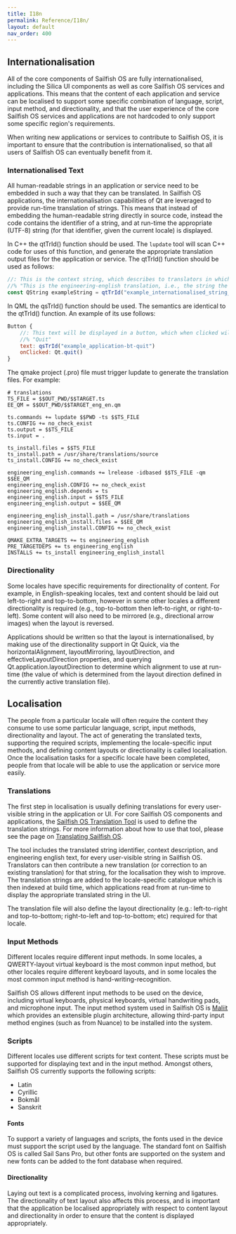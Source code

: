 ```yaml
---
title: I18n
permalink: Reference/I18n/
layout: default
nav_order: 400
---
```


## Internationalisation

All of the core components of Sailfish OS are fully internationalised,
including the Silica UI components as well as core Sailfish OS services
and applications. This means that the content of each application and
service can be localised to support some specific combination of
language, script, input method, and directionality, and that the user
experience of the core Sailfish OS services and applications are not
hardcoded to only support some specific region's requirements.

When writing new applications or services to contribute to Sailfish OS,
it is important to ensure that the contribution is internationalised, so
that all users of Sailfish OS can eventually benefit from it.

### Internationalised Text

All human-readable strings in an application or service need to be
embedded in such a way that they can be translated. In Sailfish OS
applications, the internationalisation capabilities of Qt are leveraged
to provide run-time translation of strings. This means that instead of
embedding the human-readable string directly in source code, instead the
code contains the identifier of a string, and at run-time the
appropriate (UTF-8) string (for that identifier, given the current
locale) is displayed.

In C++ the qtTrId() function should be used. The `lupdate` tool will
scan C++ code for uses of this function, and generate the appropriate
translation output files for the application or service. The qtTrId()
function should be used as follows:
```qml
//: This is the context string, which describes to translators in which context the string will be displayed
//% "This is the engineering-english translation, i.e., the string the developer would expect to see in an English localisation"
const QString exampleString = qtTrId("example_internationalised_string_id");
```

In QML the qsTrId() function should be used. The semantics are identical
to the qtTrId() function. An example of its use follows:
```qml
Button {
    //: This text will be displayed in a button, which when clicked will quit the application.
    //% "Quit"
    text: qsTrId("example_application-bt-quit")
    onClicked: Qt.quit()
}
```

The qmake project (.pro) file must trigger lupdate to generate the
translation files. For example:
```
# translations
TS_FILE = $$OUT_PWD/$$TARGET.ts
EE_QM = $$OUT_PWD/$$TARGET_eng_en.qm

ts.commands += lupdate $$PWD -ts $$TS_FILE
ts.CONFIG += no_check_exist
ts.output = $$TS_FILE
ts.input = .

ts_install.files = $$TS_FILE
ts_install.path = /usr/share/translations/source
ts_install.CONFIG += no_check_exist

engineering_english.commands += lrelease -idbased $$TS_FILE -qm $$EE_QM
engineering_english.CONFIG += no_check_exist
engineering_english.depends = ts
engineering_english.input = $$TS_FILE
engineering_english.output = $$EE_QM

engineering_english_install.path = /usr/share/translations
engineering_english_install.files = $$EE_QM
engineering_english_install.CONFIG += no_check_exist

QMAKE_EXTRA_TARGETS += ts engineering_english
PRE_TARGETDEPS += ts engineering_english
INSTALLS += ts_install engineering_english_install
```

### Directionality

Some locales have specific requirements for directionality of content.
For example, in English-speaking locales, text and content should be
laid out left-to-right and top-to-bottom, however in some other locales
a different directionality is required (e.g., top-to-bottom then
left-to-right, or right-to-left). Some content will also need to be
mirrored (e.g., directional arrow images) when the layout is reversed.

Applications should be written so that the layout is internationalised,
by making use of the directionality support in Qt Quick, via the
horizontalAlignment, layoutMirroring, layoutDirection, and
effectiveLayoutDirection properties, and querying
Qt.application.layoutDirection to determine which alignment to use at
run-time (the value of which is determined from the layout direction
defined in the currently active translation file).

## Localisation

The people from a particular locale will often require the content they
consume to use some particular language, script, input methods,
directionality and layout. The act of generating the translated texts,
supporting the required scripts, implementing the locale-specific input
methods, and defining content layouts or directionality is called
localisation. Once the localisation tasks for a specific locale have
been completed, people from that locale will be able to use the
application or service more easily.

### Translations

The first step in localisation is usually defining translations for
every user-visible string in the application or UI. For core Sailfish OS
components and applications, the [Sailfish OS Translation
Tool](https://translate.sailfishos.org/) is used to define the
translation strings. For more information about how to use that tool,
please see the page on [Translating Sailfish
OS](/Develop/L10n).

The tool includes the translated string identifier, context description,
and engineering english text, for every user-visible string in Sailfish
OS. Translators can then contribute a new translation (or correction to
an existing translation) for that string, for the localisation they wish
to improve. The translation strings are added to the locale-specific
catalogue which is then indexed at build time, which applications read
from at run-time to display the appropriate translated string in the UI.

The translation file will also define the layout directionality (e.g.:
left-to-right and top-to-bottom; right-to-left and top-to-bottom; etc)
required for that locale.

### Input Methods

Different locales require different input methods. In some locales, a
QWERTY-layout virtual keyboard is the most common input method, but
other locales require different keyboard layouts, and in some locales
the most common input method is hand-writing-recognition.

Sailfish OS allows different input methods to be used on the device,
including virtual keyboards, physical keyboards, virtual handwriting
pads, and microphone input. The input method system used in Sailfish OS
is [Maliit](https://github.com/sailfishos/maliit-framework) which
provides an extensible plugin architecture, allowing third-party input
method engines (such as from Nuance) to be installed into the system.

### Scripts

Different locales use different scripts for text content. These scripts
must be supported for displaying text and in the input method. Amongst
others, Sailfish OS currently supports the following scripts:

  - Latin
  - Cyrillic
  - Bokmål
  - Sanskrit

#### Fonts

To support a variety of languages and scripts, the fonts used in the
device must support the script used by the language. The standard font
on Sailfish OS is called Sail Sans Pro, but other fonts are supported on
the system and new fonts can be added to the font database when
required.

#### Directionality

Laying out text is a complicated process, involving kerning and
ligatures. The directionality of text layout also affects this process,
and is important that the application be localised appropriately with
respect to content layout and directionality in order to ensure that the
content is displayed appropriately.
